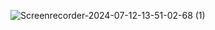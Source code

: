 ![Screenrecorder-2024-07-12-13-51-02-68 (1)](https://github.com/user-attachments/assets/ca097902-d6bb-4cf4-ada6-b796fa0f4d13)
